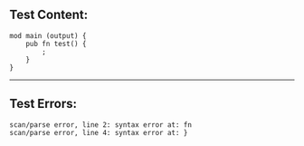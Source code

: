
Test Content: 
-------------------------
```
mod main (output) {
    pub fn test() {
        ;
    }
}
```
------------------------

Test Errors:
-------------------------
```
scan/parse error, line 2: syntax error at: fn
scan/parse error, line 4: syntax error at: }
```
